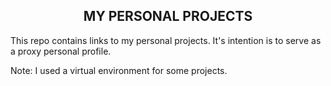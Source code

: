 <h2 align="center">MY PERSONAL PROJECTS</h2>

This repo contains links to my personal projects. It's intention is to serve as a proxy personal profile. 

Note: I used a virtual environment for some projects. 
